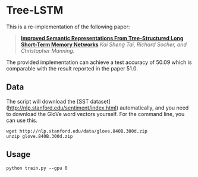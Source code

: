 # Tree-LSTM
This is a re-implementation of the following paper:

> [**Improved Semantic Representations From Tree-Structured Long Short-Term Memory Networks**](http://arxiv.org/abs/1503.00075) 
> *Kai Sheng Tai, Richard Socher, and Christopher Manning*. 

The provided implementation can achieve a test accuracy of 50.09 which is comparable with the result reported in the paper 51.0.
## Data
The script will download the [SST dataset] (http://nlp.stanford.edu/sentiment/index.html) automatically, and you need to download the GloVe word vectors yourself. For the command line, you can use this.
```
wget http://nlp.stanford.edu/data/glove.840B.300d.zip
unzip glove.840B.300d.zip
```

## Usage
```
python train.py --gpu 0
```
